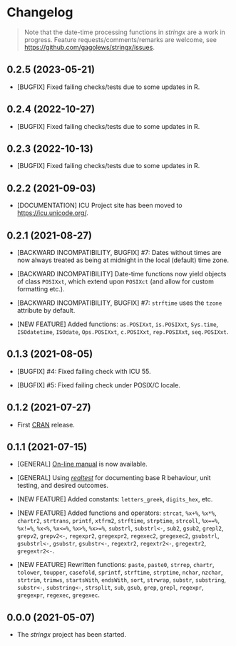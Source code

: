 # Changelog

> Note that the date-time processing functions in *stringx* are a work
> in progress. Feature requests/comments/remarks are welcome,
> see <https://github.com/gagolews/stringx/issues>.


## 0.2.5 (2023-05-21)

* [BUGFIX] Fixed failing checks/tests due to some updates in R.


## 0.2.4 (2022-10-27)

* [BUGFIX] Fixed failing checks/tests due to some updates in R.


## 0.2.3 (2022-10-13)

* [BUGFIX] Fixed failing checks/tests due to some updates in R.


## 0.2.2 (2021-09-03)

* [DOCUMENTATION] ICU Project site has been moved to <https://icu.unicode.org/>.


## 0.2.1 (2021-08-27)

* [BACKWARD INCOMPATIBILITY, BUGFIX] #7: Dates without times are now always
    treated as being at midnight in the local (default) time zone.

* [BACKWARD INCOMPATIBILITY] Date-time functions now yield objects
    of class `POSIXxt`, which extend upon `POSIXct` (and allow for custom
    formatting etc.).

* [BACKWARD INCOMPATIBILITY, BUGFIX] #7: `strftime` uses the `tzone` attribute
    by default.

* [NEW FEATURE] Added functions: `as.POSIXxt`, `is.POSIXxt`,
    `Sys.time`, `ISOdatetime`, `ISOdate`, `Ops.POSIXxt`,
    `c.POSIXxt`, `rep.POSIXxt`, `seq.POSIXxt`.


## 0.1.3 (2021-08-05)

* [BUGFIX] #4: Fixed failing check with ICU 55.

* [BUGFIX] #5: Fixed failing check under POSIX/C locale.


## 0.1.2 (2021-07-27)

* First [CRAN](https://cran.r-project.org/package=stringx) release.


## 0.1.1 (2021-07-15)

* [GENERAL] [On-line manual](https://stringx.gagolewski.com/) is now available.

* [GENERAL] Using [*realtest*](https://realtest.gagolewski.com/)
  for documenting base R behaviour, unit testing, and desired outcomes.

* [NEW FEATURE] Added constants: `letters_greek`, `digits_hex`, etc.

* [NEW FEATURE] Added functions and operators:
  `strcat`, `%x+%`, `%x*%`,
  `chartr2`, `strtrans`,
  `printf`,
  `xtfrm2`,
  `strftime`, `strptime`,
  `strcoll`, `%x==%`, `%x!=%`, `%x<%`, `%x<=%`, `%x>%`, `%x>=%`,
  `substrl`, `substrl<-`,
  `sub2`, `gsub2`,
  `grepl2`, `grepv2`, `grepv2<-`,
  `regexpr2`, `gregexpr2`,
  `regexec2`, `gregexec2`,
  `gsubstrl`, `gsubstrl<-`,
  `gsubstr`, `gsubstr<-`,
  `regextr2`, `regextr2<-`,
  `gregextr2`, `gregextr2<-`.

* [NEW FEATURE] Rewritten functions:
  `paste`, `paste0`,
  `strrep`,
  `chartr`, `tolower`, `toupper`, `casefold`,
  `sprintf`,
  `strftime`, `strptime`,
  `nchar`, `nzchar`,
  `strtrim`,
  `trimws`,
  `startsWith`, `endsWith`,
  `sort`,
  `strwrap`,
  `substr`, `substring`, `substr<-`,  `substring<-`,
  `strsplit`,
  `sub`, `gsub`,
  `grep`, `grepl`,
  `regexpr`, `gregexpr`,
  `regexec`, `gregexec`.


## 0.0.0 (2021-05-07)

* The *stringx* project has been started.

